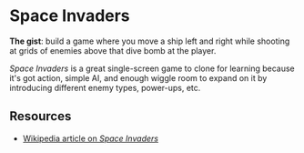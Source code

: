 # Space Invaders

**The gist**: build a game where you move a ship left and right while shooting at grids of enemies above that dive bomb at the player.

_Space Invaders_ is a great single-screen game to clone for learning because it's got action, simple AI, and enough wiggle room to expand on it by introducing different enemy types, power-ups, etc.

## Resources

- [Wikipedia article on _Space Invaders_](https://en.wikipedia.org/wiki/Space_Invaders)

